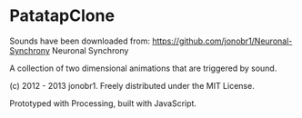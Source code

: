 # PatatapClone
Sounds have been downloaded from: https://github.com/jonobr1/Neuronal-Synchrony
Neuronal Synchrony

A collection of two dimensional animations that are triggered by sound.

(c) 2012 - 2013 jonobr1. Freely distributed under the MIT License.

Prototyped with Processing, built with JavaScript.
